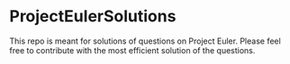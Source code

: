 # ProjectEulerSolutions
This repo is meant for solutions of questions on Project Euler. Please feel free to contribute with the most efficient solution of the questions.   
